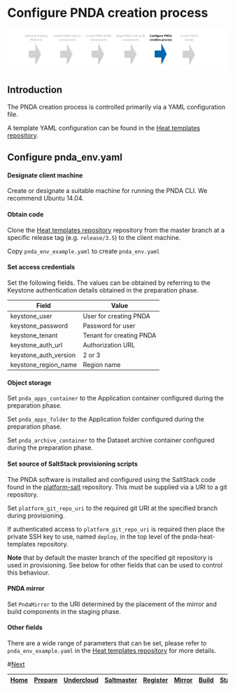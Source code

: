 # Configure PNDA creation process

![](../images/breadcrumbs-cfg.jpg)

## Introduction

The PNDA creation process is controlled primarily via a YAML configuration file.

A template YAML configuration can be found in the [Heat templates repository](https://github.com/pndaproject/pnda-heat-templates). 

## Configure pnda_env.yaml

#### Designate client machine

Create or designate a suitable machine for running the PNDA CLI. We recommend Ubuntu 14.04.

#### Obtain code

Clone the [Heat templates repository](https://github.com/pndaproject/pnda-heat-templates) repository from the master branch at a specific release tag (e.g. ```release/3.5```) to the client machine.

Copy ```pnda_env_example.yaml``` to create ```pnda_env.yaml```

#### Set access credentials

Set the following fields. The values can be obtained by referring to the Keystone authentication details obtained in the preparation phase.

| Field | Value |
| --- | --- |
|keystone_user| User for creating PNDA |
|keystone_password| Password for user |
|keystone_tenant| Tenant for creating PNDA |
|keystone_auth_url| Authorization URL | 
|keystone_auth_version| 2 or 3 |
|keystone_region_name| Region name |

#### Object storage

Set `pnda_apps_container` to the Application container configured during the preparation phase.

Set `pnda_apps_folder` to the Application folder configured during the preparation phase.

Set `pnda_archive_container` to the Dataset archive container configured during the preparation phase.

#### Set source of SaltStack provisioning scripts

The PNDA software is installed and configured using the SaltStack code found in the [platform-salt](https://github.com/pndaproject/platform-salt) repository.  This must be supplied via a URI to a git repository.

Set `platform_git_repo_uri` to the required git URI at the specified branch during provisioning.

If authenticated access to `platform_git_repo_uri` is required then place the private SSH key to use, named ```deploy```, in the top level of the pnda-heat-templates repository.

**Note** that by default the master branch of the specified git repository is used in provisioning. See below for other fields that can be used to control this behaviour.

#### PNDA mirror

Set `PndaMirror` to the URI determined by the placement of the mirror and build components in the staging phase.

#### Other fields

There are a wide range of parameters that can be set, please refer to ```pnda_env_example.yaml``` in the [Heat templates repository](https://github.com/pndaproject/pnda-heat-templates) for more details.

#[Next](CREATE.md)

| [Home](../OVERVIEW.md) | [Prepare](PREPARE.md) | [Undercloud](UNDERCLOUD.md) | [Saltmaster](SALTMASTER.md) | [Register](REGISTER.md) | [Mirror](MIRROR.md) | [Build](BUILD.md) | [Stage](STAGE.md) | [Configure](CONFIGURE.md) | [Create](CREATE.md) | 
| --- | --- | --- | --- | --- | --- | --- | --- | --- | --- |